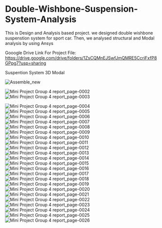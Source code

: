 # Double-Wishbone-Suspension-System-Analysis
This is Design and Analysis based project. we designed double wishbone suspenstion system for sport car. Then, we analysed structural and Modal analysis by using Ansys

Gooogle Drive Link For Project File:
https://drive.google.com/drive/folders/1ZsCQMnEJSwfJmQMRE5CcriFxfP8GPpg7?usp=sharing

Suspention System 3D Modal

![Assemble_new](https://github.com/Peramunage-Vihan/Double-Wishbone-Suspension-System-Anaalysis/assets/136991326/6a221ac0-9102-42d2-867d-73d3bb05cd3b)

![Mini Project Group 4 report_page-0002](https://github.com/Peramunage-Vihan/Double-Wishbone-Suspension-System-Anaalysis/assets/136991326/c711eb6b-17cc-435d-86b2-de8b21c0fe80)
![Mini Project Group 4 report_page-0003](https://github.com/Peramunage-Vihan/Double-Wishbone-Suspension-System-Anaalysis/assets/136991326/d1ddb127-9d74-4237-967b-2d1bae5a03ed)

![Mini Project Group 4 report_page-0004](https://github.com/Peramunage-Vihan/Double-Wishbone-Suspension-System-Anaalysis/assets/136991326/0416dfc6-ba13-433d-87b2-3814b1f5ef77)
![Mini Project Group 4 report_page-0005](https://github.com/Peramunage-Vihan/Double-Wishbone-Suspension-System-Anaalysis/assets/136991326/d7025ade-04c1-47b1-a06a-16aba6251289)
![Mini Project Group 4 report_page-0006](https://github.com/Peramunage-Vihan/Double-Wishbone-Suspension-System-Anaalysis/assets/136991326/898ee0f7-c8fa-46f7-8dcd-bd8abd0f3ea4)
![Mini Project Group 4 report_page-0007](https://github.com/Peramunage-Vihan/Double-Wishbone-Suspension-System-Anaalysis/assets/136991326/e944ccdc-870a-48cb-867a-7bf991f5fc4c)
![Mini Project Group 4 report_page-0008](https://github.com/Peramunage-Vihan/Double-Wishbone-Suspension-System-Anaalysis/assets/136991326/f948ecc5-4154-43ca-a81e-6c24ef9755ab)
![Mini Project Group 4 report_page-0009](https://github.com/Peramunage-Vihan/Double-Wishbone-Suspension-System-Anaalysis/assets/136991326/8a595ba6-8280-4cef-9387-96895eee7260)
![Mini Project Group 4 report_page-0010](https://github.com/Peramunage-Vihan/Double-Wishbone-Suspension-System-Anaalysis/assets/136991326/70aaf65c-e99e-4bf8-932a-f1bb1cf95084)
![Mini Project Group 4 report_page-0011](https://github.com/Peramunage-Vihan/Double-Wishbone-Suspension-System-Anaalysis/assets/136991326/8a2804f7-5ffc-46a2-83ab-e43aa2a60d6d)
![Mini Project Group 4 report_page-0012](https://github.com/Peramunage-Vihan/Double-Wishbone-Suspension-System-Anaalysis/assets/136991326/8c1f2f20-11fb-4c01-96ea-fb92204e9cba)
![Mini Project Group 4 report_page-0013](https://github.com/Peramunage-Vihan/Double-Wishbone-Suspension-System-Anaalysis/assets/136991326/a46b882e-8570-4b95-a30b-034eb67912fb)
![Mini Project Group 4 report_page-0014](https://github.com/Peramunage-Vihan/Double-Wishbone-Suspension-System-Anaalysis/assets/136991326/9795342e-fcc2-4a12-b445-2138a0d9a8a6)
![Mini Project Group 4 report_page-0015](https://github.com/Peramunage-Vihan/Double-Wishbone-Suspension-System-Anaalysis/assets/136991326/5dd670bf-35c3-4e7b-89d3-beec8c3e05ee)
![Mini Project Group 4 report_page-0016](https://github.com/Peramunage-Vihan/Double-Wishbone-Suspension-System-Anaalysis/assets/136991326/609e63ca-9ea8-47ab-b517-15c89826f196)
![Mini Project Group 4 report_page-0017](https://github.com/Peramunage-Vihan/Double-Wishbone-Suspension-System-Anaalysis/assets/136991326/a87ccb44-7c89-4b70-a405-0fce9c1f4cdb)
![Mini Project Group 4 report_page-0018](https://github.com/Peramunage-Vihan/Double-Wishbone-Suspension-System-Anaalysis/assets/136991326/b89d558f-1018-4fa3-90eb-34a1bc81c521)
![Mini Project Group 4 report_page-0019](https://github.com/Peramunage-Vihan/Double-Wishbone-Suspension-System-Anaalysis/assets/136991326/d6beaa92-7f83-4b34-8087-fb70b331eca0)
![Mini Project Group 4 report_page-0020](https://github.com/Peramunage-Vihan/Double-Wishbone-Suspension-System-Anaalysis/assets/136991326/4eec7dbc-4ec9-470c-abc8-ddc178e440f7)
![Mini Project Group 4 report_page-0021](https://github.com/Peramunage-Vihan/Double-Wishbone-Suspension-System-Anaalysis/assets/136991326/8e3ab573-8398-4f61-9a38-e8b14f88bd9f)
![Mini Project Group 4 report_page-0022](https://github.com/Peramunage-Vihan/Double-Wishbone-Suspension-System-Anaalysis/assets/136991326/ea2a5b94-efbd-4dcc-939f-a5bf42b37557)
![Mini Project Group 4 report_page-0023](https://github.com/Peramunage-Vihan/Double-Wishbone-Suspension-System-Anaalysis/assets/136991326/c66864fc-bb33-4390-8e47-4d570abda59e)
![Mini Project Group 4 report_page-0024](https://github.com/Peramunage-Vihan/Double-Wishbone-Suspension-System-Anaalysis/assets/136991326/7268e9f0-993a-420c-bb36-8a1bccac5c02)
![Mini Project Group 4 report_page-0025](https://github.com/Peramunage-Vihan/Double-Wishbone-Suspension-System-Anaalysis/assets/136991326/47125a61-1eb2-49e7-85a6-ea45d45973a2)
![Mini Project Group 4 report_page-0026](https://github.com/Peramunage-Vihan/Double-Wishbone-Suspension-System-Anaalysis/assets/136991326/0db89df9-33d2-49dd-9ac6-4872be739969)



